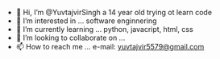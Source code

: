 - 👋 Hi, I’m @YuvtajvirSingh a 14 year old trying ot learn code 
- 👀 I’m interested in ... software enginnering
- 🌱 I’m currently learning ... python, javacript, html, css
- 💞️ I’m looking to collaborate on ...
- 📫 How to reach me ... e-mail: yuvtajvir5579@gmail.com

<!---
YuvtajvirSingh/YuvtajvirSingh is a ✨ special ✨ repository because its `README.md` (this file) appears on your GitHub profile.
You can click the Preview link to take a look at your changes.
--->
